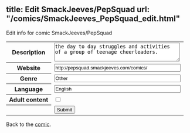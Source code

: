 title: Edit SmackJeeves/PepSquad
url: "/comics/SmackJeeves_PepSquad_edit.html"
---
Edit info for comic SmackJeeves/PepSquad

<form name="comic" action="http://gaepostmail.appspot.com/comic/" method="post">
<table class="comicinfo">
<tr>
<th>Description</th><td><textarea name="description" cols="40" rows="3">the day to day struggles and activities of a group of teenage cheerleaders.</textarea></td>
</tr>
<tr>
<th>Website</th><td><input type="text" name="url" value="http://pepsquad.smackjeeves.com/comics/" size="40"/></td>
</tr>
<tr>
<th>Genre</th><td><input type="text" name="genre" value="Other" size="40"/></td>
</tr>
<tr>
<th>Language</th><td><input type="text" name="language" value="English" size="40"/></td>
</tr>
<tr>
<th>Adult content</th><td><input type="checkbox" name="adult" value="adult" /></td>
</tr>
<tr>
<th></th><td>
<input type="hidden" name="comic" value="SmackJeeves_PepSquad" />
<input type="submit" name="submit" value="Submit" />
</td>
</tr>
</table>
</form>

Back to the [comic](SmackJeeves_PepSquad.html).
